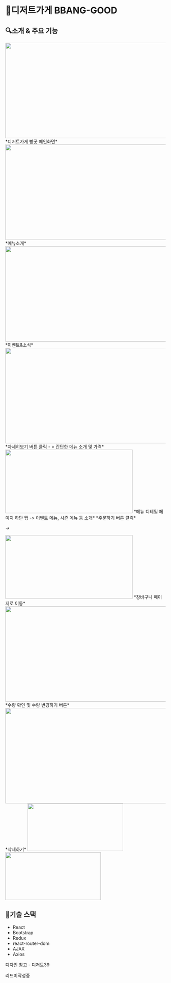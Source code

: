 # 🥖디저트가게 BBANG-GOOD

## 🔍소개 & 주요 기능

<img src="https://github.com/yunyoung0531/bbang-good/assets/68066598/7cd7989b-5c2f-4de0-9c37-343560a97890.png"  width="600" height="300"/>
*디저트가게 빵굿 메인화면*

<img src="https://github.com/yunyoung0531/bbang-good/assets/68066598/f756bfab-5f78-4f14-b116-31d5a523694d.png"  width="600" height="300"/>
*메뉴소개*

<img src="https://github.com/yunyoung0531/bbang-good/assets/68066598/1e745e64-495b-4cec-9cdf-bc7b92599369.png"  width="600" height="300"/>
*이벤트&소식*

<img src="https://github.com/yunyoung0531/bbang-good/assets/68066598/d0e9f531-6d76-46b7-b84e-46888b29c064.png"  width="600" height="300"/>
*자세히보기 버튼 클릭 - > 간단한 메뉴 소개 및 가격*

<img src="https://github.com/yunyoung0531/BBANG-GOOD/assets/68066598/aea8dba4-1473-45b0-adb0-35b4741b3838.png"  width="400" height="200"/>
*메뉴 디테일 페이지 하단 탭 -> 이벤트 메뉴, 시즌 메뉴 등 소개*
*주문하기 버튼 클릭*

->

<img src="https://github.com/yunyoung0531/BBANG-GOOD/assets/68066598/37a83556-0ccc-4be5-aded-71a28a4287cb.png"  width="400" height="200"/>
*장바구니 페이지로 이동*



<img src="https://github.com/yunyoung0531/BBANG-GOOD/assets/68066598/d600f18a-0ee1-4377-91ee-1baaa865a396.png"  width="600" height="300"/>
*수량 확인 및 수량 변경하기 버튼*

<img src="https://github.com/yunyoung0531/BBANG-GOOD/assets/68066598/dae365e4-1939-430e-b6c1-69816814754d.png"  width="600" height="300"/>
*삭제하기*

<img src="https://github.com/yunyoung0531/BBANG-GOOD/assets/68066598/02c9a445-87d2-45ea-9f4b-d5107b517bdb.png"  width="300" height="150"/>

<img src="https://github.com/yunyoung0531/BBANG-GOOD/assets/68066598/2dda1b89-ac54-431d-8b81-40442e69c90e.png"  width="300" height="150"/>




## 💫기술 스택

- React
- Bootstrap
- Redux
- react-router-dom
- AJAX
- Axios


디자인 참고 - 디저트39

리드미작성중
